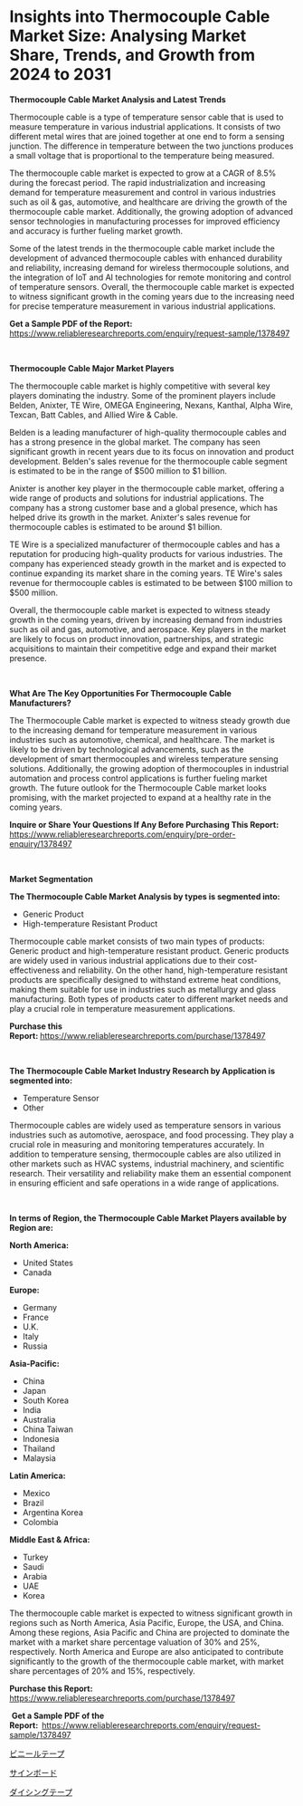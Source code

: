 <p><h1>Insights into Thermocouple Cable Market Size: Analysing Market Share, Trends, and Growth from 2024 to 2031</h1></p><p><strong>Thermocouple Cable Market Analysis and Latest Trends</strong></p>
<p><p>Thermocouple cable is a type of temperature sensor cable that is used to measure temperature in various industrial applications. It consists of two different metal wires that are joined together at one end to form a sensing junction. The difference in temperature between the two junctions produces a small voltage that is proportional to the temperature being measured.</p><p>The thermocouple cable market is expected to grow at a CAGR of 8.5% during the forecast period. The rapid industrialization and increasing demand for temperature measurement and control in various industries such as oil & gas, automotive, and healthcare are driving the growth of the thermocouple cable market. Additionally, the growing adoption of advanced sensor technologies in manufacturing processes for improved efficiency and accuracy is further fueling market growth.</p><p>Some of the latest trends in the thermocouple cable market include the development of advanced thermocouple cables with enhanced durability and reliability, increasing demand for wireless thermocouple solutions, and the integration of IoT and AI technologies for remote monitoring and control of temperature sensors. Overall, the thermocouple cable market is expected to witness significant growth in the coming years due to the increasing need for precise temperature measurement in various industrial applications.</p></p>
<p><strong>Get a Sample PDF of the Report:&nbsp;</strong> <a href="https://www.reliableresearchreports.com/enquiry/request-sample/1378497">https://www.reliableresearchreports.com/enquiry/request-sample/1378497</a></p>
<p>&nbsp;</p>
<p><strong>Thermocouple Cable Major Market Players</strong></p>
<p><p>The thermocouple cable market is highly competitive with several key players dominating the industry. Some of the prominent players include Belden, Anixter, TE Wire, OMEGA Engineering, Nexans, Kanthal, Alpha Wire, Texcan, Batt Cables, and Allied Wire & Cable.</p><p>Belden is a leading manufacturer of high-quality thermocouple cables and has a strong presence in the global market. The company has seen significant growth in recent years due to its focus on innovation and product development. Belden's sales revenue for the thermocouple cable segment is estimated to be in the range of $500 million to $1 billion.</p><p>Anixter is another key player in the thermocouple cable market, offering a wide range of products and solutions for industrial applications. The company has a strong customer base and a global presence, which has helped drive its growth in the market. Anixter's sales revenue for thermocouple cables is estimated to be around $1 billion.</p><p>TE Wire is a specialized manufacturer of thermocouple cables and has a reputation for producing high-quality products for various industries. The company has experienced steady growth in the market and is expected to continue expanding its market share in the coming years. TE Wire's sales revenue for thermocouple cables is estimated to be between $100 million to $500 million.</p><p>Overall, the thermocouple cable market is expected to witness steady growth in the coming years, driven by increasing demand from industries such as oil and gas, automotive, and aerospace. Key players in the market are likely to focus on product innovation, partnerships, and strategic acquisitions to maintain their competitive edge and expand their market presence.</p></p>
<p>&nbsp;</p>
<p><strong>What Are The Key Opportunities For Thermocouple Cable Manufacturers?</strong></p>
<p><p>The Thermocouple Cable market is expected to witness steady growth due to the increasing demand for temperature measurement in various industries such as automotive, chemical, and healthcare. The market is likely to be driven by technological advancements, such as the development of smart thermocouples and wireless temperature sensing solutions. Additionally, the growing adoption of thermocouples in industrial automation and process control applications is further fueling market growth. The future outlook for the Thermocouple Cable market looks promising, with the market projected to expand at a healthy rate in the coming years.</p></p>
<p><strong>Inquire or Share Your Questions If Any Before Purchasing This Report:</strong> <a href="https://www.reliableresearchreports.com/enquiry/pre-order-enquiry/1378497">https://www.reliableresearchreports.com/enquiry/pre-order-enquiry/1378497</a></p>
<p>&nbsp;</p>
<p><strong>Market Segmentation</strong></p>
<p><strong>The Thermocouple Cable Market Analysis by types is segmented into:</strong></p>
<p><ul><li>Generic Product</li><li>High-temperature Resistant Product</li></ul></p>
<p><p>Thermocouple cable market consists of two main types of products: Generic product and high-temperature resistant product. Generic products are widely used in various industrial applications due to their cost-effectiveness and reliability. On the other hand, high-temperature resistant products are specifically designed to withstand extreme heat conditions, making them suitable for use in industries such as metallurgy and glass manufacturing. Both types of products cater to different market needs and play a crucial role in temperature measurement applications.</p></p>
<p><strong>Purchase this Report:&nbsp;</strong><a href="https://www.reliableresearchreports.com/purchase/1378497">https://www.reliableresearchreports.com/purchase/1378497</a></p>
<p>&nbsp;</p>
<p><strong>The Thermocouple Cable Market Industry Research by Application is segmented into:</strong></p>
<p><ul><li>Temperature Sensor</li><li>Other</li></ul></p>
<p><p>Thermocouple cables are widely used as temperature sensors in various industries such as automotive, aerospace, and food processing. They play a crucial role in measuring and monitoring temperatures accurately. In addition to temperature sensing, thermocouple cables are also utilized in other markets such as HVAC systems, industrial machinery, and scientific research. Their versatility and reliability make them an essential component in ensuring efficient and safe operations in a wide range of applications.</p></p>
<p>&nbsp;</p>
<p><strong>In terms of Region, the Thermocouple Cable Market Players available by Region are:</strong></p>
<p>
    <p> <strong> North America: </strong>
        <ul>
            <li>United States</li>
            <li>Canada</li>
        </ul>
        </p> 
    <p> <strong> Europe: </strong>
        <ul>
            <li>Germany</li>
            <li>France</li>
            <li>U.K.</li>
            <li>Italy</li>
            <li>Russia</li>
        </ul>
        </p> 
    <p> <strong> Asia-Pacific: </strong>
        <ul>
            <li>China</li>
            <li>Japan</li>
            <li>South Korea</li>
            <li>India</li>
            <li>Australia</li>
            <li>China Taiwan</li>
            <li>Indonesia</li>
            <li>Thailand</li>
            <li>Malaysia</li>
        </ul>
        </p> 
    <p> <strong> Latin America: </strong>
        <ul>
            <li>Mexico</li>
            <li>Brazil</li>
            <li>Argentina Korea</li>
            <li>Colombia</li>
        </ul>
        </p> 
    <p> <strong> Middle East & Africa: </strong>
        <ul>
            <li>Turkey</li>
            <li>Saudi</li>
            <li>Arabia</li>
            <li>UAE</li>
            <li>Korea</li>
        </ul>
    </p>
    </p>
<p><p>The thermocouple cable market is expected to witness significant growth in regions such as North America, Asia Pacific, Europe, the USA, and China. Among these regions, Asia Pacific and China are projected to dominate the market with a market share percentage valuation of 30% and 25%, respectively. North America and Europe are also anticipated to contribute significantly to the growth of the thermocouple cable market, with market share percentages of 20% and 15%, respectively.</p></p>
<p><strong>Purchase this Report: </strong><a href="https://www.reliableresearchreports.com/purchase/1378497">https://www.reliableresearchreports.com/purchase/1378497</a></p>
<p>&nbsp;<strong>Get a Sample PDF of the Report:&nbsp;&nbsp;</strong><a href="https://www.reliableresearchreports.com/enquiry/request-sample/1378497">https://www.reliableresearchreports.com/enquiry/request-sample/1378497</a></p>
<p><strong></strong></p>
<p><p><a href="https://github.com/nemesis2824/Market-Research-Report-List-1/blob/main/82312698899.md">ビニールテープ</a></p><p><a href="https://github.com/pepo3k/Market-Research-Report-List-1/blob/main/60746558898.md">サインボード</a></p><p><a href="https://github.com/mohamedbakry57/Market-Research-Report-List-3/blob/main/23746558900.md">ダイシングテープ</a></p></p>
